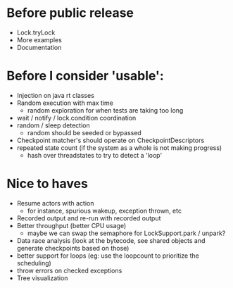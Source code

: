 # Before public release
- Lock.tryLock
- More examples
- Documentation

# Before I consider 'usable':
- Injection on java rt classes
- Random execution with max time 
  - random exploration for when tests are taking too long
- wait / notify / lock.condition coordination
- random / sleep detection
  - random should be seeded or bypassed 
- Checkpoint matcher's should operate on CheckpointDescriptors
- repeated state count (if the system as a whole is not making progress)
  - hash over threadstates to try to detect a 'loop'

# Nice to haves
- Resume actors with action
  - for instance, spurious wakeup, exception thrown, etc
- Recorded output and re-run with recorded output
- Better throughput (better CPU usage) 
  - maybe we can swap the semaphore for LockSupport.park / unpark?
- Data race analysis (look at the bytecode, see shared objects and generate checkpoints based on those)
- better support for loops (eg: use the loopcount to prioritize the scheduling)
- throw errors on checked exceptions 
- Tree visualization 